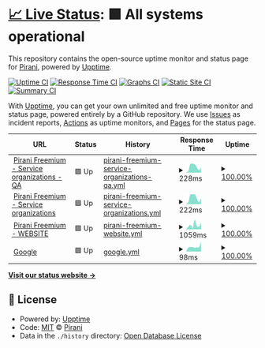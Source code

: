 # [📈 Live Status](https://demo.upptime.js.org): <!--live status--> **🟩 All systems operational**

This repository contains the open-source uptime monitor and status page for [Pirani](https://demo.upptime.js.org), powered by [Upptime](https://github.com/upptime/upptime).

[![Uptime CI](https://github.com/Pirani/upptime/workflows/Uptime%20CI/badge.svg)](https://github.com/Pirani/upptime/actions?query=workflow%3A%22Uptime+CI%22)
[![Response Time CI](https://github.com/Pirani/upptime/workflows/Response%20Time%20CI/badge.svg)](https://github.com/Pirani/upptime/actions?query=workflow%3A%22Response+Time+CI%22)
[![Graphs CI](https://github.com/Pirani/upptime/workflows/Graphs%20CI/badge.svg)](https://github.com/Pirani/upptime/actions?query=workflow%3A%22Graphs+CI%22)
[![Static Site CI](https://github.com/Pirani/upptime/workflows/Static%20Site%20CI/badge.svg)](https://github.com/Pirani/upptime/actions?query=workflow%3A%22Static+Site+CI%22)
[![Summary CI](https://github.com/Pirani/upptime/workflows/Summary%20CI/badge.svg)](https://github.com/Pirani/upptime/actions?query=workflow%3A%22Summary+CI%22)

With [Upptime](https://upptime.js.org), you can get your own unlimited and free uptime monitor and status page, powered entirely by a GitHub repository. We use [Issues](https://github.com/Pirani/upptime/issues) as incident reports, [Actions](https://github.com/Pirani/upptime/actions) as uptime monitors, and [Pages](https://demo.upptime.js.org) for the status page.

<!--start: status pages-->
<!-- This summary is generated by Upptime (https://github.com/upptime/upptime) -->
<!-- Do not edit this manually, your changes will be overwritten -->
<!-- prettier-ignore -->
| URL | Status | History | Response Time | Uptime |
| --- | ------ | ------- | ------------- | ------ |
| <img alt="" src="https://favicons.githubusercontent.com/cert.pirani.co" height="13"> [Pirani Freemium - Service organizations - QA](https://cert.pirani.co/services/organizations/actuator/health) | 🟩 Up | [pirani-freemium-service-organizations-qa.yml](https://github.com/cero-pirani/Pirani-status-upptime/commits/HEAD/history/pirani-freemium-service-organizations-qa.yml) | <details><summary><img alt="Response time graph" src="./graphs/pirani-freemium-service-organizations-qa/response-time-week.png" height="20"> 228ms</summary><br><a href="https://cero-pirani.github.io/Pirani-status-upptime/history/pirani-freemium-service-organizations-qa"><img alt="Response time 169" src="https://img.shields.io/endpoint?url=https%3A%2F%2Fraw.githubusercontent.com%2Fcero-pirani%2FPirani-status-upptime%2FHEAD%2Fapi%2Fpirani-freemium-service-organizations-qa%2Fresponse-time.json"></a><br><a href="https://cero-pirani.github.io/Pirani-status-upptime/history/pirani-freemium-service-organizations-qa"><img alt="24-hour response time 202" src="https://img.shields.io/endpoint?url=https%3A%2F%2Fraw.githubusercontent.com%2Fcero-pirani%2FPirani-status-upptime%2FHEAD%2Fapi%2Fpirani-freemium-service-organizations-qa%2Fresponse-time-day.json"></a><br><a href="https://cero-pirani.github.io/Pirani-status-upptime/history/pirani-freemium-service-organizations-qa"><img alt="7-day response time 228" src="https://img.shields.io/endpoint?url=https%3A%2F%2Fraw.githubusercontent.com%2Fcero-pirani%2FPirani-status-upptime%2FHEAD%2Fapi%2Fpirani-freemium-service-organizations-qa%2Fresponse-time-week.json"></a><br><a href="https://cero-pirani.github.io/Pirani-status-upptime/history/pirani-freemium-service-organizations-qa"><img alt="30-day response time 169" src="https://img.shields.io/endpoint?url=https%3A%2F%2Fraw.githubusercontent.com%2Fcero-pirani%2FPirani-status-upptime%2FHEAD%2Fapi%2Fpirani-freemium-service-organizations-qa%2Fresponse-time-month.json"></a><br><a href="https://cero-pirani.github.io/Pirani-status-upptime/history/pirani-freemium-service-organizations-qa"><img alt="1-year response time 169" src="https://img.shields.io/endpoint?url=https%3A%2F%2Fraw.githubusercontent.com%2Fcero-pirani%2FPirani-status-upptime%2FHEAD%2Fapi%2Fpirani-freemium-service-organizations-qa%2Fresponse-time-year.json"></a></details> | <details><summary><a href="https://cero-pirani.github.io/Pirani-status-upptime/history/pirani-freemium-service-organizations-qa">100.00%</a></summary><a href="https://cero-pirani.github.io/Pirani-status-upptime/history/pirani-freemium-service-organizations-qa"><img alt="All-time uptime 100.00%" src="https://img.shields.io/endpoint?url=https%3A%2F%2Fraw.githubusercontent.com%2Fcero-pirani%2FPirani-status-upptime%2FHEAD%2Fapi%2Fpirani-freemium-service-organizations-qa%2Fuptime.json"></a><br><a href="https://cero-pirani.github.io/Pirani-status-upptime/history/pirani-freemium-service-organizations-qa"><img alt="24-hour uptime 100.00%" src="https://img.shields.io/endpoint?url=https%3A%2F%2Fraw.githubusercontent.com%2Fcero-pirani%2FPirani-status-upptime%2FHEAD%2Fapi%2Fpirani-freemium-service-organizations-qa%2Fuptime-day.json"></a><br><a href="https://cero-pirani.github.io/Pirani-status-upptime/history/pirani-freemium-service-organizations-qa"><img alt="7-day uptime 100.00%" src="https://img.shields.io/endpoint?url=https%3A%2F%2Fraw.githubusercontent.com%2Fcero-pirani%2FPirani-status-upptime%2FHEAD%2Fapi%2Fpirani-freemium-service-organizations-qa%2Fuptime-week.json"></a><br><a href="https://cero-pirani.github.io/Pirani-status-upptime/history/pirani-freemium-service-organizations-qa"><img alt="30-day uptime 100.00%" src="https://img.shields.io/endpoint?url=https%3A%2F%2Fraw.githubusercontent.com%2Fcero-pirani%2FPirani-status-upptime%2FHEAD%2Fapi%2Fpirani-freemium-service-organizations-qa%2Fuptime-month.json"></a><br><a href="https://cero-pirani.github.io/Pirani-status-upptime/history/pirani-freemium-service-organizations-qa"><img alt="1-year uptime 100.00%" src="https://img.shields.io/endpoint?url=https%3A%2F%2Fraw.githubusercontent.com%2Fcero-pirani%2FPirani-status-upptime%2FHEAD%2Fapi%2Fpirani-freemium-service-organizations-qa%2Fuptime-year.json"></a></details>
| <img alt="" src="https://favicons.githubusercontent.com/platform.pirani.co" height="13"> [Pirani Freemium - Service organizations](https://platform.pirani.co/services/organizations/actuator/health) | 🟩 Up | [pirani-freemium-service-organizations.yml](https://github.com/cero-pirani/Pirani-status-upptime/commits/HEAD/history/pirani-freemium-service-organizations.yml) | <details><summary><img alt="Response time graph" src="./graphs/pirani-freemium-service-organizations/response-time-week.png" height="20"> 222ms</summary><br><a href="https://cero-pirani.github.io/Pirani-status-upptime/history/pirani-freemium-service-organizations"><img alt="Response time 130" src="https://img.shields.io/endpoint?url=https%3A%2F%2Fraw.githubusercontent.com%2Fcero-pirani%2FPirani-status-upptime%2FHEAD%2Fapi%2Fpirani-freemium-service-organizations%2Fresponse-time.json"></a><br><a href="https://cero-pirani.github.io/Pirani-status-upptime/history/pirani-freemium-service-organizations"><img alt="24-hour response time 202" src="https://img.shields.io/endpoint?url=https%3A%2F%2Fraw.githubusercontent.com%2Fcero-pirani%2FPirani-status-upptime%2FHEAD%2Fapi%2Fpirani-freemium-service-organizations%2Fresponse-time-day.json"></a><br><a href="https://cero-pirani.github.io/Pirani-status-upptime/history/pirani-freemium-service-organizations"><img alt="7-day response time 222" src="https://img.shields.io/endpoint?url=https%3A%2F%2Fraw.githubusercontent.com%2Fcero-pirani%2FPirani-status-upptime%2FHEAD%2Fapi%2Fpirani-freemium-service-organizations%2Fresponse-time-week.json"></a><br><a href="https://cero-pirani.github.io/Pirani-status-upptime/history/pirani-freemium-service-organizations"><img alt="30-day response time 130" src="https://img.shields.io/endpoint?url=https%3A%2F%2Fraw.githubusercontent.com%2Fcero-pirani%2FPirani-status-upptime%2FHEAD%2Fapi%2Fpirani-freemium-service-organizations%2Fresponse-time-month.json"></a><br><a href="https://cero-pirani.github.io/Pirani-status-upptime/history/pirani-freemium-service-organizations"><img alt="1-year response time 130" src="https://img.shields.io/endpoint?url=https%3A%2F%2Fraw.githubusercontent.com%2Fcero-pirani%2FPirani-status-upptime%2FHEAD%2Fapi%2Fpirani-freemium-service-organizations%2Fresponse-time-year.json"></a></details> | <details><summary><a href="https://cero-pirani.github.io/Pirani-status-upptime/history/pirani-freemium-service-organizations">100.00%</a></summary><a href="https://cero-pirani.github.io/Pirani-status-upptime/history/pirani-freemium-service-organizations"><img alt="All-time uptime 100.00%" src="https://img.shields.io/endpoint?url=https%3A%2F%2Fraw.githubusercontent.com%2Fcero-pirani%2FPirani-status-upptime%2FHEAD%2Fapi%2Fpirani-freemium-service-organizations%2Fuptime.json"></a><br><a href="https://cero-pirani.github.io/Pirani-status-upptime/history/pirani-freemium-service-organizations"><img alt="24-hour uptime 100.00%" src="https://img.shields.io/endpoint?url=https%3A%2F%2Fraw.githubusercontent.com%2Fcero-pirani%2FPirani-status-upptime%2FHEAD%2Fapi%2Fpirani-freemium-service-organizations%2Fuptime-day.json"></a><br><a href="https://cero-pirani.github.io/Pirani-status-upptime/history/pirani-freemium-service-organizations"><img alt="7-day uptime 100.00%" src="https://img.shields.io/endpoint?url=https%3A%2F%2Fraw.githubusercontent.com%2Fcero-pirani%2FPirani-status-upptime%2FHEAD%2Fapi%2Fpirani-freemium-service-organizations%2Fuptime-week.json"></a><br><a href="https://cero-pirani.github.io/Pirani-status-upptime/history/pirani-freemium-service-organizations"><img alt="30-day uptime 100.00%" src="https://img.shields.io/endpoint?url=https%3A%2F%2Fraw.githubusercontent.com%2Fcero-pirani%2FPirani-status-upptime%2FHEAD%2Fapi%2Fpirani-freemium-service-organizations%2Fuptime-month.json"></a><br><a href="https://cero-pirani.github.io/Pirani-status-upptime/history/pirani-freemium-service-organizations"><img alt="1-year uptime 100.00%" src="https://img.shields.io/endpoint?url=https%3A%2F%2Fraw.githubusercontent.com%2Fcero-pirani%2FPirani-status-upptime%2FHEAD%2Fapi%2Fpirani-freemium-service-organizations%2Fuptime-year.json"></a></details>
| <img alt="" src="https://favicons.githubusercontent.com/www.piranirisk.com" height="13"> [Pirani Freemium - WEBSITE](https://www.piranirisk.com) | 🟩 Up | [pirani-freemium-website.yml](https://github.com/cero-pirani/Pirani-status-upptime/commits/HEAD/history/pirani-freemium-website.yml) | <details><summary><img alt="Response time graph" src="./graphs/pirani-freemium-website/response-time-week.png" height="20"> 1059ms</summary><br><a href="https://cero-pirani.github.io/Pirani-status-upptime/history/pirani-freemium-website"><img alt="Response time 782" src="https://img.shields.io/endpoint?url=https%3A%2F%2Fraw.githubusercontent.com%2Fcero-pirani%2FPirani-status-upptime%2FHEAD%2Fapi%2Fpirani-freemium-website%2Fresponse-time.json"></a><br><a href="https://cero-pirani.github.io/Pirani-status-upptime/history/pirani-freemium-website"><img alt="24-hour response time 1631" src="https://img.shields.io/endpoint?url=https%3A%2F%2Fraw.githubusercontent.com%2Fcero-pirani%2FPirani-status-upptime%2FHEAD%2Fapi%2Fpirani-freemium-website%2Fresponse-time-day.json"></a><br><a href="https://cero-pirani.github.io/Pirani-status-upptime/history/pirani-freemium-website"><img alt="7-day response time 1059" src="https://img.shields.io/endpoint?url=https%3A%2F%2Fraw.githubusercontent.com%2Fcero-pirani%2FPirani-status-upptime%2FHEAD%2Fapi%2Fpirani-freemium-website%2Fresponse-time-week.json"></a><br><a href="https://cero-pirani.github.io/Pirani-status-upptime/history/pirani-freemium-website"><img alt="30-day response time 782" src="https://img.shields.io/endpoint?url=https%3A%2F%2Fraw.githubusercontent.com%2Fcero-pirani%2FPirani-status-upptime%2FHEAD%2Fapi%2Fpirani-freemium-website%2Fresponse-time-month.json"></a><br><a href="https://cero-pirani.github.io/Pirani-status-upptime/history/pirani-freemium-website"><img alt="1-year response time 782" src="https://img.shields.io/endpoint?url=https%3A%2F%2Fraw.githubusercontent.com%2Fcero-pirani%2FPirani-status-upptime%2FHEAD%2Fapi%2Fpirani-freemium-website%2Fresponse-time-year.json"></a></details> | <details><summary><a href="https://cero-pirani.github.io/Pirani-status-upptime/history/pirani-freemium-website">100.00%</a></summary><a href="https://cero-pirani.github.io/Pirani-status-upptime/history/pirani-freemium-website"><img alt="All-time uptime 100.00%" src="https://img.shields.io/endpoint?url=https%3A%2F%2Fraw.githubusercontent.com%2Fcero-pirani%2FPirani-status-upptime%2FHEAD%2Fapi%2Fpirani-freemium-website%2Fuptime.json"></a><br><a href="https://cero-pirani.github.io/Pirani-status-upptime/history/pirani-freemium-website"><img alt="24-hour uptime 100.00%" src="https://img.shields.io/endpoint?url=https%3A%2F%2Fraw.githubusercontent.com%2Fcero-pirani%2FPirani-status-upptime%2FHEAD%2Fapi%2Fpirani-freemium-website%2Fuptime-day.json"></a><br><a href="https://cero-pirani.github.io/Pirani-status-upptime/history/pirani-freemium-website"><img alt="7-day uptime 100.00%" src="https://img.shields.io/endpoint?url=https%3A%2F%2Fraw.githubusercontent.com%2Fcero-pirani%2FPirani-status-upptime%2FHEAD%2Fapi%2Fpirani-freemium-website%2Fuptime-week.json"></a><br><a href="https://cero-pirani.github.io/Pirani-status-upptime/history/pirani-freemium-website"><img alt="30-day uptime 100.00%" src="https://img.shields.io/endpoint?url=https%3A%2F%2Fraw.githubusercontent.com%2Fcero-pirani%2FPirani-status-upptime%2FHEAD%2Fapi%2Fpirani-freemium-website%2Fuptime-month.json"></a><br><a href="https://cero-pirani.github.io/Pirani-status-upptime/history/pirani-freemium-website"><img alt="1-year uptime 100.00%" src="https://img.shields.io/endpoint?url=https%3A%2F%2Fraw.githubusercontent.com%2Fcero-pirani%2FPirani-status-upptime%2FHEAD%2Fapi%2Fpirani-freemium-website%2Fuptime-year.json"></a></details>
| <img alt="" src="https://favicons.githubusercontent.com/www.google.com" height="13"> [Google](https://www.google.com) | 🟩 Up | [google.yml](https://github.com/cero-pirani/Pirani-status-upptime/commits/HEAD/history/google.yml) | <details><summary><img alt="Response time graph" src="./graphs/google/response-time-week.png" height="20"> 98ms</summary><br><a href="https://cero-pirani.github.io/Pirani-status-upptime/history/google"><img alt="Response time 79" src="https://img.shields.io/endpoint?url=https%3A%2F%2Fraw.githubusercontent.com%2Fcero-pirani%2FPirani-status-upptime%2FHEAD%2Fapi%2Fgoogle%2Fresponse-time.json"></a><br><a href="https://cero-pirani.github.io/Pirani-status-upptime/history/google"><img alt="24-hour response time 198" src="https://img.shields.io/endpoint?url=https%3A%2F%2Fraw.githubusercontent.com%2Fcero-pirani%2FPirani-status-upptime%2FHEAD%2Fapi%2Fgoogle%2Fresponse-time-day.json"></a><br><a href="https://cero-pirani.github.io/Pirani-status-upptime/history/google"><img alt="7-day response time 98" src="https://img.shields.io/endpoint?url=https%3A%2F%2Fraw.githubusercontent.com%2Fcero-pirani%2FPirani-status-upptime%2FHEAD%2Fapi%2Fgoogle%2Fresponse-time-week.json"></a><br><a href="https://cero-pirani.github.io/Pirani-status-upptime/history/google"><img alt="30-day response time 79" src="https://img.shields.io/endpoint?url=https%3A%2F%2Fraw.githubusercontent.com%2Fcero-pirani%2FPirani-status-upptime%2FHEAD%2Fapi%2Fgoogle%2Fresponse-time-month.json"></a><br><a href="https://cero-pirani.github.io/Pirani-status-upptime/history/google"><img alt="1-year response time 79" src="https://img.shields.io/endpoint?url=https%3A%2F%2Fraw.githubusercontent.com%2Fcero-pirani%2FPirani-status-upptime%2FHEAD%2Fapi%2Fgoogle%2Fresponse-time-year.json"></a></details> | <details><summary><a href="https://cero-pirani.github.io/Pirani-status-upptime/history/google">100.00%</a></summary><a href="https://cero-pirani.github.io/Pirani-status-upptime/history/google"><img alt="All-time uptime 100.00%" src="https://img.shields.io/endpoint?url=https%3A%2F%2Fraw.githubusercontent.com%2Fcero-pirani%2FPirani-status-upptime%2FHEAD%2Fapi%2Fgoogle%2Fuptime.json"></a><br><a href="https://cero-pirani.github.io/Pirani-status-upptime/history/google"><img alt="24-hour uptime 100.00%" src="https://img.shields.io/endpoint?url=https%3A%2F%2Fraw.githubusercontent.com%2Fcero-pirani%2FPirani-status-upptime%2FHEAD%2Fapi%2Fgoogle%2Fuptime-day.json"></a><br><a href="https://cero-pirani.github.io/Pirani-status-upptime/history/google"><img alt="7-day uptime 100.00%" src="https://img.shields.io/endpoint?url=https%3A%2F%2Fraw.githubusercontent.com%2Fcero-pirani%2FPirani-status-upptime%2FHEAD%2Fapi%2Fgoogle%2Fuptime-week.json"></a><br><a href="https://cero-pirani.github.io/Pirani-status-upptime/history/google"><img alt="30-day uptime 100.00%" src="https://img.shields.io/endpoint?url=https%3A%2F%2Fraw.githubusercontent.com%2Fcero-pirani%2FPirani-status-upptime%2FHEAD%2Fapi%2Fgoogle%2Fuptime-month.json"></a><br><a href="https://cero-pirani.github.io/Pirani-status-upptime/history/google"><img alt="1-year uptime 100.00%" src="https://img.shields.io/endpoint?url=https%3A%2F%2Fraw.githubusercontent.com%2Fcero-pirani%2FPirani-status-upptime%2FHEAD%2Fapi%2Fgoogle%2Fuptime-year.json"></a></details>

<!--end: status pages-->

[**Visit our status website →**](https://demo.upptime.js.org)

## 📄 License

- Powered by: [Upptime](https://github.com/upptime/upptime)
- Code: [MIT](./LICENSE) © [Pirani](https://demo.upptime.js.org)
- Data in the `./history` directory: [Open Database License](https://opendatacommons.org/licenses/odbl/1-0/)
